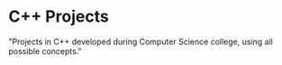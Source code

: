 # C++ Projects
 "Projects in C++ developed during Computer Science college, using all possible concepts."
